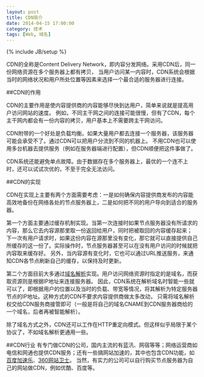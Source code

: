 ```yaml
---
layout: post
title: CDN简介
date: 2014-04-15 17:00:00
category: 技术
tags: [Web, 域名]
---
```

{% include JB/setup %}

CDN的全称是Content Delivery Network，即内容分发网络。采用CDN后，同一份网络资源在多个服务器上都有拷贝，
当用户访问某一内容时，CDN系统会根据当时的网络状况和用户所处位置等因素来选择一个最合适的服务器进行连接。

<!--more-->

##CDN的作用

CDN的主要作用是使内容提供商的内容能够尽快到达用户，简单来说就是提高用户访问网站的速度。
例如，不同主干网之间的连接可能很慢，但有了CDN，每个主干网内都会有一份内容的拷贝，用户基本上不需要跨主干网访问。

CDN附带的一个好处是负载均衡。如果大量用户都去连接一个服务器，该服务器可能会承受不了。通过CDN可以把用户分流到不同的机器上。
不用CDN也可以使用多台机器去提供服务（例如在服务器端进行配置），但CDN顺便把这件事做了。

CDN系统还能避免单点故障。由于数据存在多个服务器上，最优的一个连不上时，还可以试试次优的，不至于完全无法访问。

##CDN的实现

CDN在实现上主要有两个方面需要考虑：一是如何确保内容提供商发布的内容能高效地备份在网络各处的节点服务器上，二是如何把不同的用户导向到适合的服务器。

第一个方面主要通过缓存机制实现。当第一次连接时如果节点服务器没有所请求的内容，那么它去内容源那里取一份返回给用户，同时把被取回的内容缓存起来；
下一次有用户请求时，如果这份内容在源那里没有变化，那它就可以直接提供自己所缓存的这一份了。实际操作时，节点服务器甚至可以在没有用户访问的时候就把内容取来缓存好。
另外，当内容源有变化时，它也可以通过URL推送服务，来通知CDN各节点刷新自己的缓存，以保持及时更新。

第二个方面目前大多通过[域名解析](http://blog.shengbin.me/posts/domain-name-resolution/)实现。用户访问网络资源时指定的是域名，而获取资源则是根据IP地址来连接服务器。
因此，CDN系统在解析域名时智能一些就可以了，即根据用户的位置以及当时的负载、带宽等情况，将其解析为特定服务器节点的IP地址。这种方式的CDN不要求内容提供商做太多改动，
只需将域名解析权交给CDN服务商接管即可（一般是将自己的域名CNAME到CDN服务器商给的一个域名，后者再被智能解析）。

除了域名方式之外，CDN还可以工作在HTTP重定向模式。但这样似乎局限于某个协议了，不如域名解析更通用一些。

##CDN行业
有专门做CDN的公司，国内主流的有蓝汛、网宿等等；网络运营商如电信和网通也提供CDN服务；还有一些搞网站加速的，其中也包含CDN功能，如[百度加速乐](http://jiasule.baidu.com/)、[360网站卫士](http://wangzhan.360.cn/)。
当然，有实力的公司可以自行购买节点服务器为自己的网站做CDN，例如优酷、百度等。

